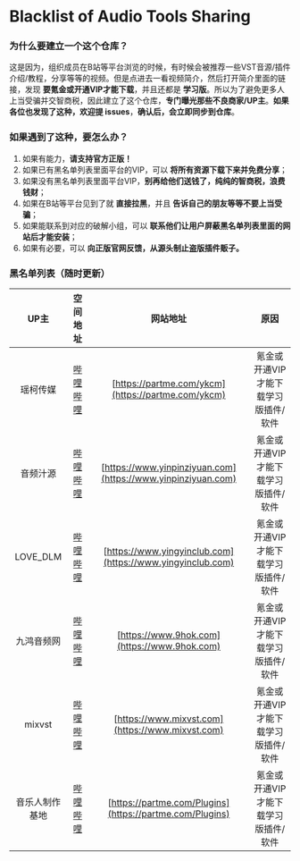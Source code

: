# Blacklist of Audio Tools Sharing
### 为什么要建立一个这个仓库？

这是因为，组织成员在B站等平台浏览的时候，有时候会被推荐一些VST音源/插件介绍/教程，分享等等的视频。但是点进去一看视频简介，然后打开简介里面的链接，发现 **要氪金或开通VIP才能下载**，并且还都是 **学习版**。所以为了避免更多人上当受骗并交智商税，因此建立了这个仓库，**专门曝光那些不良商家/UP主**。**如果各位也发现了这种，欢迎提 issues**，**确认后，会立即同步到仓库**。

### 如果遇到了这种，要怎么办？

1. 如果有能力，**请支持官方正版！**
2. 如果已有黑名单列表里面平台的VIP，可以 **将所有资源下载下来并免费分享**；
3. 如果没有黑名单列表里面平台VIP，**别再给他们送钱了，纯纯的智商税，浪费钱财**；
4. 如果在B站等平台见到了就 **直接拉黑**，并且 **告诉自己的朋友等等不要上当受骗**；
5. 如果能联系到对应的破解小组，可以 **联系他们让用户屏蔽黑名单列表里面的网站后才能安装**；
6. 如果有必要，可以 **向正版官网反馈，从源头制止盗版插件贩子。**

### 黑名单列表（随时更新）

|      UP主      |                        空间地址                         |                           网站地址                           |                 原因                 |
| :------------: | :-----------------------------------------------------: | :----------------------------------------------------------: | :----------------------------------: |
|    瑶柯传媒    |    [哔哩哔哩](https://space.bilibili.com/475657938)     |      [https://partme.com/ykcm](https://partme.com/ykcm)      | 氪金或开通VIP才能下载学习版插件/软件 |
|    音频汁源    |    [哔哩哔哩](https://space.bilibili.com/455669071)     | [https://www.yinpinziyuan.com](https://www.yinpinziyuan.com) | 氪金或开通VIP才能下载学习版插件/软件 |
|    LOVE_DLM    |    [哔哩哔哩](https://space.bilibili.com/1303162882)    |  [https://www.yingyinclub.com](https://www.yingyinclub.com)  | 氪金或开通VIP才能下载学习版插件/软件 |
|   九鸿音频网   |    [哔哩哔哩](https://space.bilibili.com/317479469)     |         [https://www.9hok.com](https://www.9hok.com)         | 氪金或开通VIP才能下载学习版插件/软件 |
|     mixvst     | [哔哩哔哩](https://space.bilibili.com/3493278349527055) |       [https://www.mixvst.com](https://www.mixvst.com)       | 氪金或开通VIP才能下载学习版插件/软件 |
| 音乐人制作基地 |    [哔哩哔哩](https://space.bilibili.com/2136141146)    |   [https://partme.com/Plugins](https://partme.com/Plugins)   | 氪金或开通VIP才能下载学习版插件/软件 |



